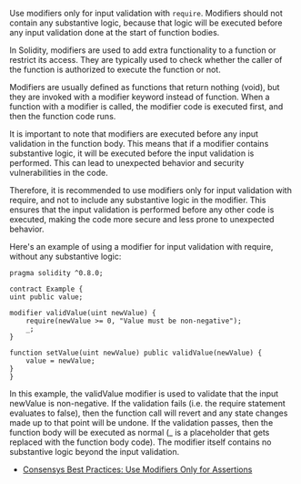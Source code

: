 Use modifiers only for input validation with `require`. Modifiers should not contain any substantive logic, because that logic will be executed before any input validation done at the start of function bodies.


In Solidity, modifiers are used to add extra functionality to a function or restrict its access. They are typically used to check whether the caller of the function is authorized to execute the function or not.

Modifiers are usually defined as functions that return nothing (void), but they are invoked with a modifier keyword instead of function. When a function with a modifier is called, the modifier code is executed first, and then the function code runs.

It is important to note that modifiers are executed before any input validation in the function body. This means that if a modifier contains substantive logic, it will be executed before the input validation is performed. This can lead to unexpected behavior and security vulnerabilities in the code.

Therefore, it is recommended to use modifiers only for input validation with require, and not to include any substantive logic in the modifier. This ensures that the input validation is performed before any other code is executed, making the code more secure and less prone to unexpected behavior.

Here's an example of using a modifier for input validation with require, without any substantive logic:


    pragma solidity ^0.8.0;

    contract Example {
    uint public value;

    modifier validValue(uint newValue) {
        require(newValue >= 0, "Value must be non-negative");
        _;
    }

    function setValue(uint newValue) public validValue(newValue) {
        value = newValue;
    }
    }



In this example, the validValue modifier is used to validate that the input newValue is non-negative. If the validation fails (i.e. the require statement evaluates to false), then the function call will revert and any state changes made up to that point will be undone. If the validation passes, then the function body will be executed as normal (_ is a placeholder that gets replaced with the function body code). The modifier itself contains no substantive logic beyond the input validation.



- [Consensys Best Practices: Use Modifiers Only for Assertions](https://consensys.github.io/smart-contract-best-practices/recommendations/#use-modifiers-only-for-assertions)
